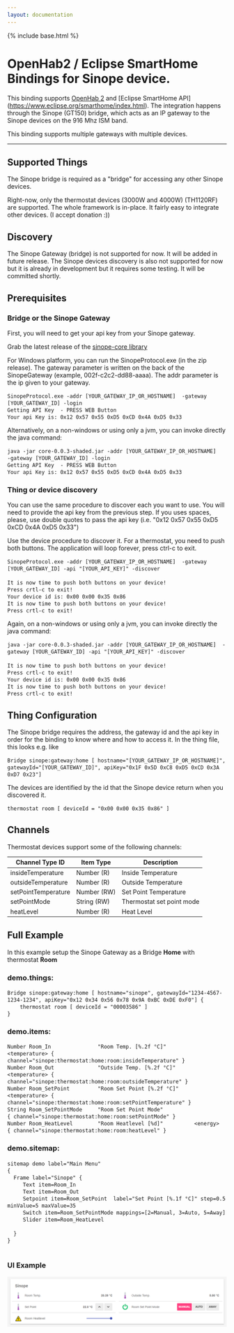 ```yaml
---
layout: documentation
---
```


{% include base.html %}

# OpenHab2 / Eclipse SmartHome Bindings for Sinope device. 

This binding supports [OpenHab 2](<http://www.openhab.org/>) and [Eclipse SmartHome API] (<https://www.eclipse.org/smarthome/index.html>). The integration happens through the Sinope (GT150) bridge, which acts as an IP gateway to the Sinope devices on the 916 Mhz ISM band.

This binding supports multiple gateways with multiple devices.

---



## Supported Things

The Sinope bridge is required as a "bridge" for accessing any other Sinope  devices.

Right-now, only the thermostat devices (3000W and 4000W) (TH1120RF) are supported. The whole framework is in-place. It fairly easy to integrate other devices. (I accept donation :))




## Discovery

The Sinope Gateway (bridge) is not supported for now. It will be added in future release.
The Sinope devices discovery is also not supported for now but it is already in development but it requires some testing. It will be committed shortly.

## Prerequisites


### Bridge or the Sinope Gateway 
First, you will need to get your api key from your Sinope gateway.

Grab the latest release of the [sinope-core library](<https://github.com/chaton78/sinope-core/releases>)

For Windows platform, you can run the SinopeProtocol.exe (in the zip release). The gateway parameter is written on the back of the SinopeGateway (example, 002f-c2c2-dd88-aaaa). The addr parameter is the ip given to your gateway.

```
SinopeProtocol.exe -addr [YOUR_GATEWAY_IP_OR_HOSTNAME]  -gateway [YOUR_GATEWAY_ID] -login
Getting API Key  - PRESS WEB Button
Your api Key is: 0x12 0x57 0x55 0xD5 0xCD 0x4A 0xD5 0x33

```
Alternatively, on a non-windows or using only a jvm, you can invoke directly the java command:
```
java -jar core-0.0.3-shaded.jar -addr [YOUR_GATEWAY_IP_OR_HOSTNAME]   -gateway [YOUR_GATEWAY_ID] -login
Getting API Key  - PRESS WEB Button
Your api Key is: 0x12 0x57 0x55 0xD5 0xCD 0x4A 0xD5 0x33

```
### Thing or device discovery

You can use the same procedure to discover each you want to use. You will need to provide the api key from the previous step. If you uses spaces, please, use double quotes to pass the api key (i.e. "0x12 0x57 0x55 0xD5 0xCD 0x4A 0xD5 0x33") 

Use the device procedure to discover it. For a thermostat, you need to push both buttons. The application will loop forever, press ctrl-c to exit.

```
SinopeProtocol.exe -addr [YOUR_GATEWAY_IP_OR_HOSTNAME]  -gateway [YOUR_GATEWAY_ID] -api "[YOUR_API_KEY]" -discover

It is now time to push both buttons on your device!
Press crtl-c to exit!
Your device id is: 0x00 0x00 0x35 0x86
It is now time to push both buttons on your device!
Press crtl-c to exit!
```
Again, on a non-windows or using only a jvm, you can invoke directly the java command:

```
java -jar core-0.0.3-shaded.jar -addr [YOUR_GATEWAY_IP_OR_HOSTNAME]  -gateway [YOUR_GATEWAY_ID] -api "[YOUR_API_KEY]" -discover

It is now time to push both buttons on your device!
Press crtl-c to exit!
Your device id is: 0x00 0x00 0x35 0x86
It is now time to push both buttons on your device!
Press crtl-c to exit!
```


## Thing Configuration

The Sinope bridge requires the address, the gateway id and the api key in order for the binding to know where and how to access it.
In the thing file, this looks e.g. like

```
Bridge sinope:gateway:home [ hostname="[YOUR_GATEWAY_IP_OR_HOSTNAME]", gatewayId="[YOUR_GATEWAY_ID]", apiKey="0x1F 0x5D 0xC8 0xD5 0xCD 0x3A 0xD7 0x23"]
```


The devices are identified by the id that the Sinope device return when you discovered it.


```
thermostat room [ deviceId = "0x00 0x00 0x35 0x86" ]
```

## Channels

Thermostat devices support some of the following channels:

 Channel Type ID     | Item Type   | Description                                                                                                                            
---------------------|-------------|----------------------------------------------------------------------------------------------------------------------------------------|
 insideTemperature   | Number (R)  | Inside Temperature                                                                                                                     |   
 outsideTemperature  | Number (R)  | Outside Temperature                                                                                                                    | 
 setPointTemperature | Number (RW) | Set Point Temperature                                                                                                                  | 
 setPointMode        | String (RW) | Thermostat set point mode                                                                                                              |     
 heatLevel           | Number (R)  | Heat Level                                                                                                                             | 

## Full Example

In this example setup the Sinope Gateway as a Bridge **Home** with thermostat **Room**

### demo.things:

```
Bridge sinope:gateway:home [ hostname="sinope", gatewayId="1234-4567-1234-1234", apiKey="0x12 0x34 0x56 0x78 0x9A 0xBC 0xDE 0xF0"] {
    thermostat room [ deviceId = "00003586" ]
}
```

### demo.items:

```
Number Room_In               "Room Temp. [%.2f °C]"         <temperature> { channel="sinope:thermostat:home:room:insideTemperature" }
Number Room_Out              "Outside Temp. [%.2f °C]"      <temperature> { channel="sinope:thermostat:home:room:outsideTemperature" }
Number Room_SetPoint         "Room Set Point [%.2f °C]"     <temperature> { channel="sinope:thermostat:home:room:setPointTemperature" }
String Room_SetPointMode     "Room Set Point Mode"                        { channel="sinope:thermostat:home:room:setPointMode" }
Number Room_HeatLevel        "Room Heatlevel [%d]"          <energy>      { channel="sinope:thermostat:home:room:heatLevel" }
```



### demo.sitemap:

```
sitemap demo label="Main Menu"
{ 
  Frame label="Sinope" {
     Text item=Room_In   
     Text item=Room_Out
     Setpoint item=Room_SetPoint  label="Set Point [%.1f °C]" step=0.5 minValue=5 maxValue=35
     Switch item=Room_SetPointMode mappings=[2=Manual, 3=Auto, 5=Away]
     Slider item=Room_HeatLevel
  
  }
}
  
```

### UI Example

![Example](doc/OpenHab.png)
